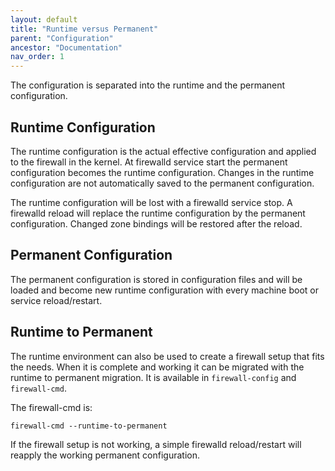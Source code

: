 ```yaml
---
layout: default
title: "Runtime versus Permanent"
parent: "Configuration"
ancestor: "Documentation"
nav_order: 1
--- 
```


The configuration is separated into the runtime and the permanent configuration.

## Runtime Configuration

The runtime configuration is the actual effective configuration and applied to the firewall in the kernel. At firewalld service start the permanent configuration becomes the runtime configuration. Changes in the runtime configuration are not automatically saved to the permanent configuration.

The runtime configuration will be lost with a firewalld service stop. A firewalld reload will replace the runtime configuration by the permanent configuration. Changed zone bindings will be restored after the reload.

## Permanent Configuration

The permanent configuration is stored in configuration files and will be loaded and become new runtime configuration with every machine boot or service reload/restart.

## Runtime to Permanent

The runtime environment can also be used to create a firewall setup that fits the needs. When it is complete and working it can be migrated with the runtime to permanent migration. It is available in `firewall-config` and `firewall-cmd`.

The firewall-cmd is:

    firewall-cmd --runtime-to-permanent

If the firewall setup is not working, a simple firewalld reload/restart will reapply the working permanent configuration.
